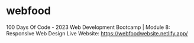# webfood
100 Days Of Code - 2023 Web Development Bootcamp | Module 8: Responsive Web Design
Live Website: https://webfoodwebsite.netlify.app/
